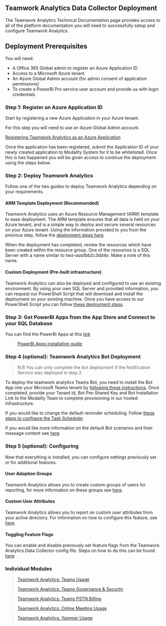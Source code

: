 ## Teamwork Analytics Data Collector Deployment

The Teamwork Analytics Technical Documentation page provides access to all of the platform documentation you will need to successfully setup and configure Teamwork Analytics.

## Deployment Prerequisites

You will need:

- A Office 365 Global admin to register an Azure Application ID
- Access to a Microsoft Azure tenant
- An Azure Global Admin account (for admin consent of application permissions)
- To create a PowerBI Pro service user account and provide us with login credentials

### Step 1: Register an Azure Application ID

Start by registering a new Azure Application in your Azure tenant. 

For this step you will need to use an Azure Global Admin account. 

[Registering Teamwork Analytics as an Azure Application](registerapplication.md)

Once the application has been registered, submit the Application ID of your newly created application to Modality System for it to be whitelisted. Once this is has happened you will be given access to continue the deployment using the steps below.

### Step 2: Deploy Teamwork Analytics

Follow one of the two guides to deploy Teamwork Analytics depending on your requirements.

#### ARM Template Deployment (Recommended)

Teamwork Analytics uses an Azure Resource Management (ARM) template to ease deployment. The ARM template ensures that all data is held on your Azure tenant, and is a simple way to deploy and secure several resources on your Azure tenant. Using the information provided to you from the previous step, follow the [deployment steps here](deploytwa.md).

When the deployment has completed, review the resources which have been created within the resource group. One of the resources is a SQL Server with a name similar to *twa-aaa1bb2c3dd4e*. Make a note of this name.

#### Custom Deployment (Pre-built infrastructure)

Teamwork Analytics can also be deployed and configured to use an existing environment. By using your own SQL Server and provided information, you can request our PowerShell Script that will download and install the deployment on your existing machine. Once you have access to our PowerShell Script you can follow [these deployment steps](customDeploytwa).

### Step 3: Get PowerBI Apps from the App Store and Connect to your SQL Database

You can find the PowerBi Apps at this [link](https://modalitysoftware.com/twa) 

>[PowerBi Apps installation guide](PowerBIAppsAdminInstallGuide.md)

### Step 4 (optional): Teamwork Analytics Bot Deployment

>N.B You can only complete the bot deployment if the Notification Service was deployed in step 2.

To deploy the teamwork analytics Teams Bot, you need to install the Bot App into your Microsoft Teams tenant by [following these instructions](deployteamsapp.md). Once completed, provide your Tenant Id, Bot Pre-Shared Key and Bot Installation Link to the Modality Team to complete provisioning in our hosted infrastructure.

If you would like to change the default reminder scheduling. Follow [these steps to configure the Task Scheduler](NotificationTaskScheduling.md).

If you would like more information on the default Bot scenarios and their message content see [here](BotsContent.md)

### Step 5 (optional): Configuring 

Now that everything is installed, you can configure settings previously set or for additional features.

#### User Adoption Groups

Teamwork Analytics allows you to create custom groups of users for reporting, for more information on these groups see [here](UserAdoptionGroups.md).

#### Custom User Attributes

Teamwork Analytics allows you to report on custom user attributes from your active directory. For information on how to configure this feature, see [here](CustomUserAttributes.md).

#### Toggling Feature Flags

You can enable and disable previously set feature flags from the Teamwork Analytics Data Collector config file. Steps on how to do this can be found [here](ChangingFeatureFlags.md)

### Individual Modules
>[Teamwork Analytics: Teams Usage](ModalityTeamsUsage.md)

>[Teamwork Analytics: Teams Governance & Security](ModalityTeamsGovernanceAndSecurity.md)

>[Teamwork Analytics: Teams PSTN Billing](ModalityPSTNBilling.md)

>[Teamwork Analytics: Online Meeting Usage](ModalityOnlineMeetingUsage.md)

>[Teamwork Analytics: Yammer Usage](ModalityYammerUsage.md)
